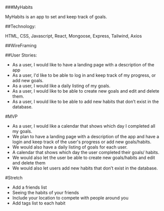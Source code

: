 ###MyHabits

MyHabits is an app to set and keep track of goals.

##Technology:

HTML, CSS, Javascript, React, Mongoose, Express, Tailwind, Axios

##WireFraming

##User Stories:

- As a user, I would like to have a landing page with a description of the app
- As a user, I'd like to be able to log in and keep track of my progress, or add new goals.
- As a user, I would like a daily listing of my goals.
- As a user, I would like to be able to create new goals and edit and delete them.
- As a user, I would like to be able to add new habits that don’t exist in the database.

#MVP

- As a user, I would like a calendar that shows which day I completed all my goals.
- We plan to have a landing page with a description of the app and have a login and keep track of the user's progress or add new goals/habits.
- We would also have a daily listing of goals for each user.
- A calendar that shows which day the user completed their goals/ habits.
- We would also let the user be able to create new goals/habits and edit and delete them
- We would also let users add new habits that don’t exist in the database.

#Stretch

- Add a friends list
- Seeing the habits of your friends
- Include your location to compete with people around you
- Add tags list to each habit

